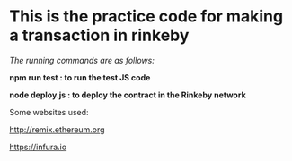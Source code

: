 # This is the practice code for making a transaction in rinkeby
_The running commands are as follows:_

__npm run test : to run the test JS code__

__node deploy.js : to deploy the contract in the Rinkeby network__

Some websites used:

http://remix.ethereum.org

https://infura.io

